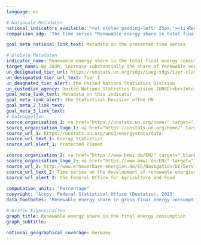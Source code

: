 ```yaml
---
language: en    

# Nationale Metadaten    
national_indicators_available: "<ul style='padding-left: 25px;'><li>Renewable energy share in total final energy consumption</li> <li> Renewable energy share in gross final energy consumption</li></ul>"    
comparison_sdg: 'The time series "Renewable energy share in total final energy consumption" is compliant with the global metadata. The time series "Renewable energy share in gross final energy consumption" provides additional information.'    

goal_meta_national_link_text: Metadata on the presented time series    

# Globale Metadaten    
indicator_name: Renewable energy share in the total final energy consumption    
target_name: By 2030, increase substantially the share of renewable energy in the global energy mix    
un_designated_tier_url: https://unstats.un.org/sdgs/iaeg-sdgs/tier-classification/    
un_designated_tier_url_text: Tier I    
un_desgnated_tier_alert: the United Nations Statistics Division    
un_custodian_agency: United Nations Statistics Division (UNSD)<br>International Energy Agency (IEA)<br>International Renewable Energy Agency (IRENA)    
goal_meta_link_text: Metadata on this indicator    
goal_meta_link_alert: the Statistical Devision ofthe UN    
goal_meta_2_link_text:     
goal_meta_3_link_text:         
# Datenquellen
source_organisation_1: <a href="https://unstats.un.org/home/" target="_blank" onclick="return confirm_alert('Protected Planet');"> United Nations Statistics Division (UNSD) </a>
source_organisation_logo_1: <a href="https://unstats.un.org/home/" target="_blank" onclick="return confirm_alert('Protected Planet');"><img src="https://g205sdgs.github.io/sdg-indicators/public/OrgImgEn/unsd.png" alt="Logo unsd" style="height:60px; width:148px"/></a>
source_url_1: https://unstats.un.org/unsd/energystats/data
source_url_text_1: Energy Statistics
source_url_alert_1: Protected Planet

source_organisation_2: <a href="https://www.bmwi.de/EN/" target="_blank" onclick="return confirm_alert('the Federal Office for Agriculture and Food');"> Federal Ministry for Economic Affairs and Climate Action </a>
source_organisation_logo_2: <a href="https://www.bmwi.de/EN/" target="_blank" onclick="return confirm_alert('the Federal Office for Agriculture and Food');"><img src="https://g205sdgs.github.io/sdg-indicators/public/OrgImgEn/bmwk.png" alt="Logo bmwk" style="height:60px; width:148px"/></a>
source_url_2: http://www.erneuerbare-energien.de/EE/Navigation/DE/Service/Erneuerbare_Energien_in_Zahlen/Zeitreihen/zeitreihen.html
source_url_text_2: Time series on the development of renewable energies in Germany (only available in German)
source_url_alert_2: the Federal Office for Agriculture and Food
    
computation_units: "Percentage"    
copyright: '&copy; Federal Statistical Office (Destatis), 2023'    
data_footnotes: 'Renewable energy share in gross final energy consumption: Partly revised data.<br>• Renewable energy share in total final energy consumption: Data is only available until 2017.'    

# Grafik Eigenschaften    
graph_title: Renewable energy share in the final energy consumption
graph_subtitle:     

national_geographical_coverage: Germany    
---
```


<span></span>